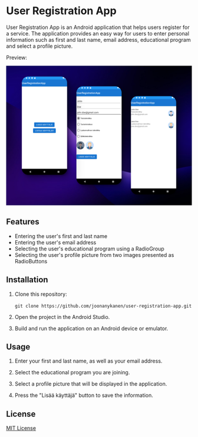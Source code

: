# User Registration App

User Registration App is an Android application that helps users register for a service. The application provides an easy way for users to enter personal information such as first and last name, email address, educational program and select a profile picture.

Preview:

![multi app preview](https://raw.githubusercontent.com/joonanykanen/user-registration-app/main/preview_shot.png)

## Features

* Entering the user's first and last name
* Entering the user's email address
* Selecting the user's educational program using a RadioGroup
* Selecting the user's profile picture from two images presented as RadioButtons

## Installation

1. Clone this repository:

	```git clone https://github.com/joonanykanen/user-registration-app.git```

2. Open the project in the Android Studio.

3. Build and run the application on an Android device or emulator.

## Usage

1. Enter your first and last name, as well as your email address.

2. Select the educational program you are joining.

3. Select a profile picture that will be displayed in the application.

4. Press the "Lisää käyttäjä" button to save the information.

## License

[MIT License](LICENSE.md)

